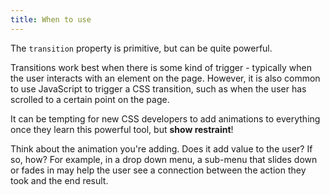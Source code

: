 ```yaml
---
title: When to use
---
```


The `transition` property is primitive, but can be quite powerful.

Transitions work best when there is some kind of trigger - typically when the user interacts with an element on the page. However, it is also common to use JavaScript to trigger a CSS transition, such as when the user has scrolled to a certain point on the page.

It can be tempting for new CSS developers to add animations to everything once they learn this powerful tool, but **show restraint**!

Think about the animation you're adding. Does it add value to the user? If so, how? For example, in a drop down menu, a sub-menu that slides down or fades in may help the user see a connection between the action they took and the end result.